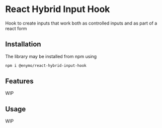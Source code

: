 # React Hybrid Input Hook

Hook to create inputs that work both as controlled inputs and as part of a react form

## Installation
The library may be installed from npm using
```bash
npm i @enymo/react-hybrid-input-hook
```

## Features
WIP

## Usage
WIP